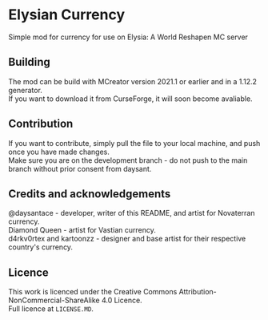 # Elysian Currency
Simple mod for currency for use on Elysia: A World Reshapen MC server<br>

## Building
The mod can be build with MCreator version 2021.1 or earlier and in a 1.12.2 generator.<br>
If you want to download it from CurseForge, it will soon become avaliable.

## Contribution
If you want to contribute, simply pull the file to your local machine, and push once you have made changes.<br>
Make sure you are on the development branch - do not push to the main branch without prior consent from daysant.

## Credits and acknowledgements
@daysantace - developer, writer of this README, and artist for Novaterran currency.<br>
Diamond Queen - artist for Vastian currency.<br>
d4rkv0rtex and kartoonzz - designer and base artist for their respective country's currency.<br>

## Licence
This work is licenced under the Creative Commons Attribution-NonCommercial-ShareAlike 4.0 Licence.<br>
Full licence at `LICENSE.MD`.

